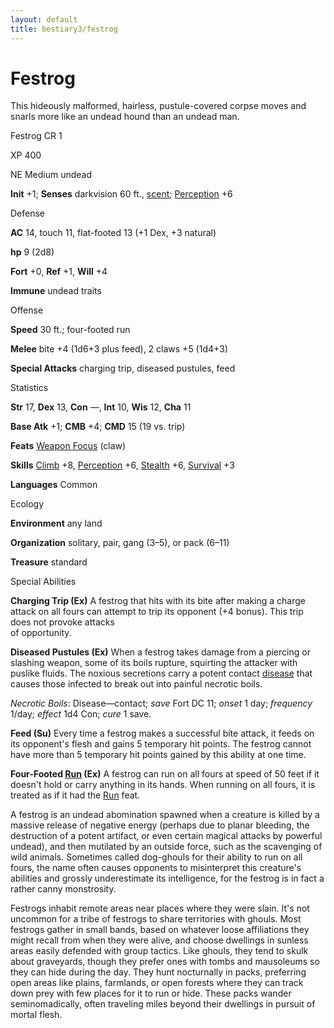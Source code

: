 ```yaml
---
layout: default
title: bestiary3/festrog
---
```

# Festrog

This hideously malformed, hairless, pustule-covered corpse moves and snarls more like an undead hound than an undead man.

Festrog CR 1

XP 400

NE Medium undead

**Init** +1; **Senses** darkvision 60 ft., [scent](monsters/universalMonsterRules#_scent); [Perception](skills/perception#_perception) +6

Defense

**AC** 14, touch 11, flat-footed 13 (+1 Dex, +3 natural)

**hp** 9 (2d8)

**Fort** +0, **Ref** +1, **Will** +4

**Immune** undead traits

Offense

**Speed** 30 ft.; four-footed run

**Melee** bite +4 (1d6+3 plus feed), 2 claws +5 (1d4+3)

**Special Attacks** charging trip, diseased pustules, feed

Statistics

**Str** 17, **Dex** 13, **Con** —, **Int** 10, **Wis** 12, **Cha** 11

**Base Atk** +1; **CMB** +4; **CMD** 15 (19 vs. trip)

**Feats** [Weapon Focus](feats#_weapon-focus) (claw)

**Skills** [Climb](skills/climb#_climb) +8, [Perception](skills/perception#_perception) +6, [Stealth](skills/stealth#_stealth) +6, [Survival](skills/survival#_survival) +3

**Languages** Common

Ecology

**Environment** any land

**Organization** solitary, pair, gang (3–5), or pack (6–11)

**Treasure** standard

Special Abilities

**Charging Trip (Ex)** A festrog that hits with its bite after making a charge attack on all fours can attempt to trip its opponent (+4 bonus). This trip does not provoke attacks   
of opportunity.

**Diseased Pustules (Ex)** When a festrog takes damage from a piercing or slashing weapon, some of its boils rupture, squirting the attacker with puslike fluids. The noxious secretions carry a potent contact [disease](monsters/universalMonsterRules#_disease-(ex-or-su)) that causes those infected to break out into painful necrotic boils.

_Necrotic Boils_: Disease—contact; _save_ Fort DC 11; _onset_ 1 day; _frequency_ 1/day; _effect_ 1d4 Con; _cure_ 1 save.

**Feed (Su)** Every time a festrog makes a successful bite attack, it feeds on its opponent's flesh and gains 5 temporary hit points. The festrog cannot have more than 5 temporary hit points gained by this ability at one time.

**Four-Footed [Run](feats#_run) (Ex)** A festrog can run on all fours at speed of 50 feet if it doesn't hold or carry anything in its hands. When running on all fours, it is treated as if it had the [Run](feats#_run) feat.

A festrog is an undead abomination spawned when a creature is killed by a massive release of negative energy (perhaps due to planar bleeding, the destruction of a potent artifact, or even certain magical attacks by powerful undead), and then mutilated by an outside force, such as the scavenging of wild animals. Sometimes called dog-ghouls for their ability to run on all fours, the name often causes opponents to misinterpret this creature's abilities and grossly underestimate its intelligence, for the festrog is in fact a rather canny monstrosity.

Festrogs inhabit remote areas near places where they were slain. It's not uncommon for a tribe of festrogs to share territories with ghouls. Most festrogs gather in small bands, based on whatever loose affiliations they might recall from when they were alive, and choose dwellings in sunless areas easily defended with group tactics. Like ghouls, they tend to skulk about graveyards, though they prefer ones with tombs and mausoleums so they can hide during the day. They hunt nocturnally in packs, preferring open areas like plains, farmlands, or open forests where they can track down prey with few places for it to run or hide. These packs wander seminomadically, often traveling miles beyond their dwellings in pursuit of mortal flesh.

